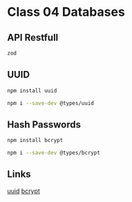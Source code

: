 # Class 04 Databases

## API Restfull

```bash
zod
```

## UUID

```bash
npm install uuid

npm i --save-dev @types/uuid
```

## Hash Passwords

```bash
npm install bcrypt

npm i --save-dev @types/bcrypt
```

## Links

[uuid](https://www.npmjs.com/package/uuid)
[bcrypt](https://www.npmjs.com/package/bcrypt)
